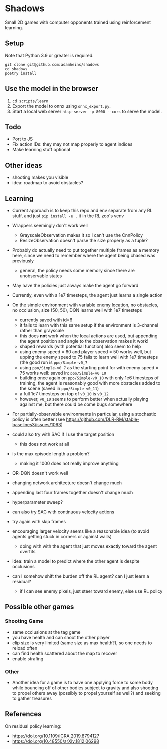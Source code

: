 # Shadows

Small 2D games with computer opponents trained using reinforcement
learning.

## Setup
Note that Python 3.9 or greater is required.
```
git clone git@github.com:adamheins/shadows
cd shadows
poetry install
```

## Use the model in the browser
1. `cd scripts/learn`
2. Export the model to onnx using `onnx_export.py`.
3. Start a local web server `http-server -p 8000 --cors` to serve the model.

## Todo
* Port to JS
* Fix action IDs: they may not map properly to agent indices
* Make learning stuff optional

## Other ideas
* shooting makes you visible
* idea: roadmap to avoid obstacles?

## Learning
* Current approach is to keep this repo and env separate from any RL stuff, and
  just `pip install -e .` it in the RL zoo's venv
* Wrappers seemingly don't work well
  - GrayscaleObservation makes it so I can't use the CnnPolicy
  - ResizeObservation doesn't parse the size properly as a tuple?
* Probably do actually need to put together multiple frames as a memory here,
  since we need to remember where the agent being chased was previously
  - general, the policy needs some memory since there are unobservable states
* May have the policies just always make the agent go forward
* Currently, even with a 1e7 timesteps, the agent just learns a single action
* On the simple environment with variable enemy location, no obstacles, no
  occlusion, size (50, 50), DQN learns well with 1e7 timesteps
  - currently saved with id=6
  - it fails to learn with this same setup if the environment is 3-channel
    rather than grayscale
  - this does **not** work when the local actions are used, but appending the
    agent position and angle to the observation makes it work!
  - shaped rewards (with potential function) also seem to help
  - using enemy speed = 60 and player speed = 50 works well, but upping the
    enemy speed to 75 fails to learn well with 1e7 timesteps (the good run is
    `ppo/Simple-v0_7`
  - using `ppo/Simple-v0_7` as the starting point for with enemy speed = 75
    works well; saved in: `ppo/Simple-v0_10`
  - building once again on `ppo/Simple-v0_10` with only 1e6 timesteps of
    training, the agent is reasonably good with more obstacles added to the
    scene (saved in `ppo/Simple-v0_11`)
  - a full 1e7 timesteps on top of `v0_10` is `v0_12`
  - however, `v0_10` seems to perform better when actually playing
    against me, but there could be come bugs somewhere
* For partially-observable environments in particular, using a stochastic
  policy is often better (see
  <https://github.com/DLR-RM/stable-baselines3/issues/1063>)
* could also try with SAC if I use the target position
  - this does not work at all
* is the max episode length a problem?
  - making it 1000 does not really improve anything
* QR-DQN doesn't work well
* changing network architecture doesn't change much
* appending last four frames together doesn't change much

* hyperparameter sweep?
* can also try SAC with continuous velocity actions
* try again with skip frames
* encouraging larger velocity seems like a reasonable idea (to avoid agents
  getting stuck in corners or against walls)
  - doing with with the agent that just moves exactly toward the agent overfits


* idea: train a model to predict where the other agent is despite occlusions
* can I somehow shift the burden off the RL agent? can I just learn a
  residual?
  - if I can see enemy pixels, just steer toward enemy, else use RL
    policy
    

## Possible other games
### Shooting Game
* same occlusions at the tag game
* you have health and can shoot the other player
* clip size is very limited (same size as max health?), so one needs to reload
  often
* can find health scattered about the map to recover
* enable strafing

### Other
* Another idea for a game is to have one applying force to some body while
  bouncing off of other bodies subject to gravity and also shooting to propel
  others away (possibly to propel yourself as well?) and seeking to gather
  treasures

## References
On residual policy learning:
* <https://doi.org/10.1109/ICRA.2019.8794127>
* <https://doi.org/10.48550/arXiv.1812.06298>

